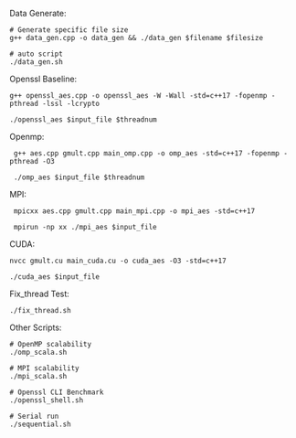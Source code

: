 Data Generate:

```
# Generate specific file size
g++ data_gen.cpp -o data_gen && ./data_gen $filename $filesize

# auto script
./data_gen.sh
```

Openssl Baseline:

```
g++ openssl_aes.cpp -o openssl_aes -W -Wall -std=c++17 -fopenmp -pthread -lssl -lcrypto

./openssl_aes $input_file $threadnum
```

Openmp:

```
 g++ aes.cpp gmult.cpp main_omp.cpp -o omp_aes -std=c++17 -fopenmp -pthread -O3
 
 ./omp_aes $input_file $threadnum
```

MPI:

```
 mpicxx aes.cpp gmult.cpp main_mpi.cpp -o mpi_aes -std=c++17
 
 mpirun -np xx ./mpi_aes $input_file
```

CUDA:

```
nvcc gmult.cu main_cuda.cu -o cuda_aes -O3 -std=c++17

./cuda_aes $input_file
```

Fix_thread Test:
```
./fix_thread.sh
```

Other Scripts:
```
# OpenMP scalability
./omp_scala.sh

# MPI scalability
./mpi_scala.sh

# Openssl CLI Benchmark
./openssl_shell.sh

# Serial run
./sequential.sh

```

